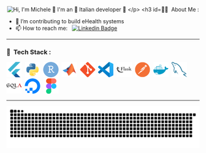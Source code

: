 <p align="center">
  <img src="https://github.com/MicheleAtzeniAbacus/MicheleAtzeniAbacus/raw/main/assets/dev.gif" alt="Hi, I'm Michele 👋 I'm an 🚀 Italian developer 🚀
</p>

### :man_technologist: &nbsp;About Me :

- 🔭 I’m contributing to build eHealth systems
- 📫 How to reach me: &nbsp; [![Linkedin Badge](https://img.shields.io/badge/-atzeni-blue?style=flat&logo=Linkedin&logoColor=white)](https://www.linkedin.com/in/michele-atzeni-458292153)

---

### 🚀 &nbsp;Tech Stack :

<p>
<img src="https://github.com/devicons/devicon/blob/master/icons/flutter/flutter-original.svg" title="Flutter" alt="Flutter" width="40" height="40"/>&nbsp;
<img src="https://github.com/devicons/devicon/blob/master/icons/python/python-original.svg"  title="Python" alt="Python" width="40" height="40"/>&nbsp;
<img src="https://github.com/devicons/devicon/blob/master/icons/rstudio/rstudio-original.svg" title="RStudio" alt="RStudio" width="40" height="40"/>&nbsp;
<img src="https://github.com/devicons/devicon/blob/master/icons/matlab/matlab-original.svg" title="Matlab" alt="Matlab" width="40" height="40"/>&nbsp;
<img src="https://github.com/devicons/devicon/blob/master/icons/git/git-original.svg" title="git" alt="git " width="40" height="40"/>&nbsp;
<img src="https://github.com/devicons/devicon/blob/master/icons/vscode/vscode-original.svg" title="VScode" alt="VScode " width="40" height="40"/>&nbsp; 
<img src="https://github.com/devicons/devicon/blob/master/icons/flask/flask-original-wordmark.svg" title="Flask" alt="Figma " width="40" height="40"/>&nbsp; 
  <img src="https://github.com/devicons/devicon/blob/master/icons/postman/postman-original.svg" title="Postman" alt="Postman " width="40" height="40"/>&nbsp;
<img src="https://github.com/devicons/devicon/blob/master/icons/docker/docker-plain.svg" title="Docker" alt="Docker " width="40" height="40"/>&nbsp;
<img src="https://github.com/devicons/devicon/blob/master/icons/mysql/mysql-original.svg" title="MySQL" alt="MySQL " width="40" height="40"/>&nbsp; 
<img src="https://github.com/devicons/devicon/blob/master/icons/sqlalchemy/sqlalchemy-original.svg" title="SQLAlchemy" alt="SQLAlchemy " width="40" height="40"/>&nbsp; 
<img src="https://github.com/devicons/devicon/blob/master/icons/digitalocean/digitalocean-original.svg" title="DO" alt="DO " width="40" height="40"/>&nbsp; 
<img src="https://github.com/devicons/devicon/blob/master/icons/figma/figma-original.svg" title="Figma" alt="Figma " width="40" height="40"/>&nbsp; 
</p>

---

<picture>
  <source media="(prefers-color-scheme: light)" srcset="https://raw.githubusercontent.com/MicheleAtzeniAbacus/MicheleAtzeniAbacus/output/github-contribution-grid-snake-dark.svg">
  <source media="(prefers-color-scheme: light)" srcset="https://raw.githubusercontent.com/MicheleAtzeniAbacus/MicheleAtzeniAbacus/output/github-contribution-grid-snake.svg">
  <img alt="github contribution grid snake animation" src="https://raw.githubusercontent.com/MicheleAtzeniAbacus/MicheleAtzeniAbacus/output/github-contribution-grid-snake.svg">
</picture>
